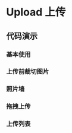 # Upload 上传

## 代码演示

### 基本使用

<code src='./site/baseUpload.tsx'></code>

### 上传前裁切图片

<code src='./site/cutBeforeUpload.tsx'></code>

### 照片墙

<code src='./site/picturesWall.tsx'></code>

### 拖拽上传

<code src='./site/draggerUpload.tsx'></code>

### 上传列表

<code src='./site/listsupload.tsx'></code>
